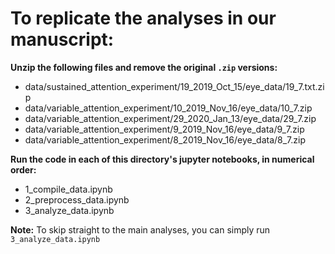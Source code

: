 # To replicate the analyses in our manuscript:  
<b>Unzip the following files and remove the original `.zip` versions:</b>
+ data/sustained_attention_experiment/19_2019_Oct_15/eye_data/19_7.txt.zip
+ data/variable_attention_experiment/10_2019_Nov_16/eye_data/10_7.zip
+ data/variable_attention_experiment/29_2020_Jan_13/eye_data/29_7.zip
+ data/variable_attention_experiment/9_2019_Nov_16/eye_data/9_7.zip
+ data/variable_attention_experiment/8_2019_Nov_16/eye_data/8_7.zip

<b>Run the code in each of this directory's jupyter notebooks, in numerical order:</b>

+ 1_compile_data.ipynb
+ 2_preprocess_data.ipynb
+ 3_analyze_data.ipynb

<b>Note:</b> To skip straight to the main analyses, you can simply run `3_analyze_data.ipynb`
